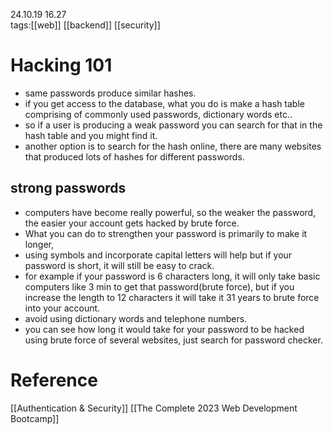 24.10.19  16.27  
tags:[[web]] [[backend]] [[security]] 

# Hacking 101
- same passwords produce similar hashes.
- if you get access to the database, what you do is make a hash table comprising of commonly used passwords, dictionary words etc..
- so if a user is producing a weak password you can search for that in the hash table and you might find it.
- another option is to search for the hash online, there are many websites that produced lots of hashes for different passwords.

## strong passwords
- computers have become really powerful, so the weaker the password, the easier your account gets hacked by brute force.
- What you can do to strengthen your password is primarily to make it longer, 
- using symbols and incorporate capital letters will help but if your password is short, it will still be easy to crack.
- for example if your password is 6 characters long, it will only take basic computers like 3 min to get that password(brute force), but if you increase the length to 12 characters it will take it 31 years to brute force into your account.
- avoid using dictionary words and telephone numbers.
- you can see how long it would take for your password to be hacked using brute force of several websites, just search for password checker.


# Reference
[[Authentication & Security]]
[[The Complete 2023 Web Development Bootcamp]]

